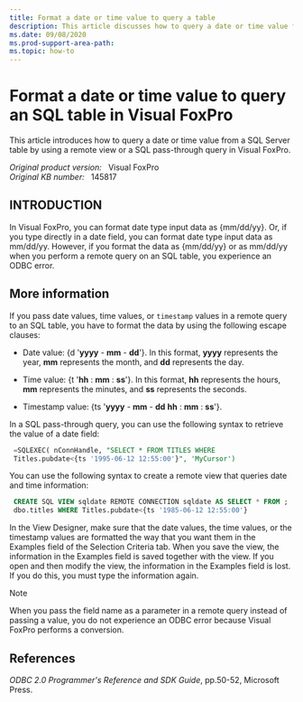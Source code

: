 ```yaml
---
title: Format a date or time value to query a table
description: This article discusses how to query a date or time value from a SQL Server table by using a remote view or a SQL pass-through query in Visual FoxPro.
ms.date: 09/08/2020
ms.prod-support-area-path: 
ms.topic: how-to
---
```

# Format a date or time value to query an SQL table in Visual FoxPro

This article introduces how to query a date or time value from a SQL Server table by using a remote view or a SQL pass-through query in Visual FoxPro.

_Original product version:_ &nbsp; Visual FoxPro  
_Original KB number:_ &nbsp; 145817

## INTRODUCTION

In Visual FoxPro, you can format date type input data as {mm/dd/yy}. Or, if you type directly in a date field, you can format date type input data as mm/dd/yy. However, if you format the data as {mm/dd/yy} or as mm/dd/yy when you perform a remote query on an SQL table, you experience an ODBC error.

## More information

If you pass date values, time values, or `timestamp` values in a remote query to an SQL table, you have to format the data by using the following escape clauses:

- Date value: {d '**yyyy** - **mm** - **dd**'}. In this format, **yyyy** represents the year, **mm** represents the month, and **dd** represents the day.

- Time value: {t '**hh** : **mm** : **ss**'}. In this format, **hh** represents the hours, **mm** represents the minutes, and **ss** represents the seconds.

- Timestamp value: {ts '**yyyy** - **mm** - **dd** **hh** : **mm** : **ss**'}.

In a SQL pass-through query, you can use the following syntax to retrieve the value of a date field:

```sql
 =SQLEXEC( nConnHandle, "SELECT * FROM TITLES WHERE
 Titles.pubdate<{ts '1995-06-12 12:55:00'}", 'MyCursor')
```

You can use the following syntax to create a remote view that queries date and time information:

```sql
 CREATE SQL VIEW sqldate REMOTE CONNECTION sqldate AS SELECT * FROM ;
 dbo.titles WHERE Titles.pubdate<{ts '1985-06-12 12:55:00'}
```

In the View Designer, make sure that the date values, the time values, or the timestamp values are formatted the way that you want them in the Examples field of the Selection Criteria tab. When you save the view, the information in the Examples field is saved together with the view. If you open and then modify the view, the information in the Examples field is lost. If you do this, you must type the information again.

> [!NOTE]
> When you pass the field name as a parameter in a remote query instead of passing a value, you do not experience an ODBC error because Visual FoxPro performs a conversion.

## References

*ODBC 2.0 Programmer's Reference and SDK Guide*, pp.50-52, Microsoft Press.
